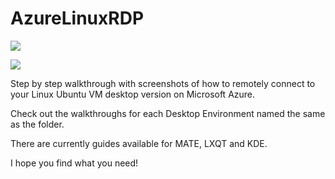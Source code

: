# AzureLinuxRDP

![](https://camo.githubusercontent.com/d9ac0a591f0c7cafc5fb7f74c2c5983084797550/68747470733a2f2f692e6779617a6f2e636f6d2f39613839353362663837353436373566306330646435316464653361396335652e706e67)

![](https://camo.githubusercontent.com/3a7977f82965883a2ff44b96fa348616e5153cda/68747470733a2f2f692e6779617a6f2e636f6d2f38326666386435396238343839373735393662333139356239316434376136392e706e67)

Step by step walkthrough with screenshots of how to remotely connect to your Linux Ubuntu VM desktop version on Microsoft Azure.

Check out the walkthroughs for each Desktop Environment named the same as the folder.

There are currently guides available for MATE, LXQT and KDE.

I hope you find what you need!

